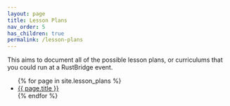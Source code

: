 ```yaml
---
layout: page
title: Lesson Plans
nav_order: 5
has_children: true
permalink: /lesson-plans
---
```


This aims to document all of the possible lesson plans, or curriculums that you
could run at a RustBridge event.

<ul class="mt4 f5">
{% for page in site.lesson_plans %}
  <li><a href="{{ page.url }}">{{ page.title }}</a></li>
{% endfor %}
</ul>
